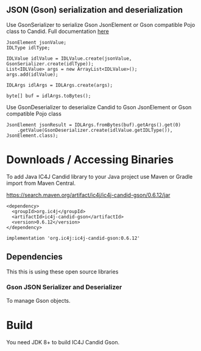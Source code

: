 ## JSON (Gson) serialization and deserialization

Use GsonSerializer to serialize Gson JsonElement or Gson compatible Pojo class to Candid. Full documentation <a href=" https://docs.ic4j.com/reference/api-reference/object-serializers-and-deserializers/json-gson-serializer-and-deserializer">
here</a>

```
JsonElement jsonValue;
IDLType idlType;

IDLValue idlValue = IDLValue.create(jsonValue, GsonSerializer.create(idlType));
List<IDLValue> args = new ArrayList<IDLValue>();
args.add(idlValue);

IDLArgs idlArgs = IDLArgs.create(args);

byte[] buf = idlArgs.toBytes();
```

Use GsonDeserializer to deserialize Candid to Gson JsonElement or Gson compatible Pojo class

```
JsonElement jsonResult = IDLArgs.fromBytes(buf).getArgs().get(0)
	.getValue(GsonDeserializer.create(idlValue.getIDLType()), JsonElement.class);
```

# Downloads / Accessing Binaries

To add Java IC4J Candid library to your Java project use Maven or Gradle import from Maven Central.

<a href="https://search.maven.org/artifact/ic4j/ic4j-candid-gson/0.6.12/jar">
https://search.maven.org/artifact/ic4j/ic4j-candid-gson/0.6.12/jar
</a>

```
<dependency>
  <groupId>org.ic4j</groupId>
  <artifactId>ic4j-candid-gson</artifactId>
  <version>0.6.12</version>
</dependency>
```

```
implementation 'org.ic4j:ic4j-candid-gson:0.6.12'
```

## Dependencies

This this is using these open source libraries


### Gson JSON Serializer and Deserializer
To manage Gson objects.

# Build

You need JDK 8+ to build IC4J Candid Gson.
